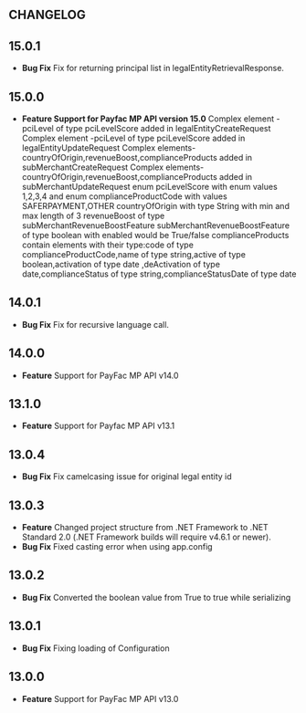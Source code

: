 CHANGELOG
---------
## 15.0.1
* **Bug Fix** Fix for returning principal list in legalEntityRetrievalResponse.

## 15.0.0
* **Feature Support for Payfac MP API version 15.0**
Complex element -pciLevel of type pciLevelScore added in legalEntityCreateRequest
Complex element -pciLevel of type pciLevelScore added in legalEntityUpdateRequest
Complex elements-countryOfOrigin,revenueBoost,complianceProducts added in subMerchantCreateRequest
Complex elements-countryOfOrigin,revenueBoost,complianceProducts added in subMerchantUpdateRequest
enum pciLevelScore with enum values 1,2,3,4 and enum complianceProductCode with values SAFERPAYMENT,OTHER
countryOfOrigin with type String with min and max length of 3
revenueBoost of type subMerchantRevenueBoostFeature
subMerchantRevenueBoostFeature of type boolean with enabled would be True/false
complianceProducts contain elements with their type:code of type complianceProductCode,name of type string,active of type boolean,activation of type date ,deActivation of type date,complianceStatus of type string,complianceStatusDate of type date

## 14.0.1
* **Bug Fix** Fix for recursive language call.

## 14.0.0
* **Feature** Support for PayFac MP API v14.0

## 13.1.0
* **Feature** Support for Payfac MP API v13.1

## 13.0.4
* **Bug Fix** Fix camelcasing issue for original legal entity id

## 13.0.3
* **Feature** Changed project structure from .NET Framework to .NET Standard 2.0 (.NET Framework builds will require v4.6.1 or newer).
* **Bug Fix** Fixed casting error when using app.config

## 13.0.2
* **Bug Fix** Converted the boolean value from True to true while serializing

## 13.0.1
* **Bug Fix** Fixing loading of Configuration

## 13.0.0
* **Feature** Support for PayFac MP API v13.0
